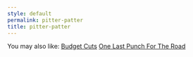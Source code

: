 ```yaml
---
style: default
permalink: pitter-patter
title: pitter-patter
---
```

You may also like:
[Budget Cuts](http://scp-wiki.net/budget-cuts)
[One Last Punch For The Road](http://scp-wiki.net/one-last-punch-for-the-road)